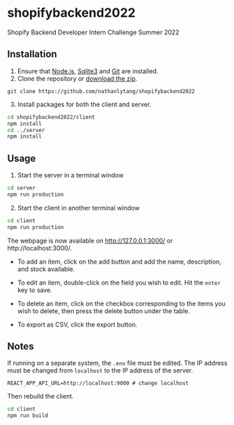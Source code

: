 # shopifybackend2022
Shopify Backend Developer Intern Challenge Summer 2022

## Installation

1. Ensure that [Node.js](https://nodejs.org/en/download/), [Sqlite3](https://www.sqlite.org/download.html) and [Git](https://git-scm.com/downloads) are installed.
2. Clone the repository or [download the zip](https://github.com/nathanlytang/shopifybackend2022/archive/refs/heads/master.zip).
```
git clone https://github.com/nathanlytang/shopifybackend2022
```
3. Install packages for both the client and server.
```bash
cd shopifybackend2022/client
npm install
cd ../server
npm install
```

## Usage
1. Start the server in a terminal window
```bash
cd server
npm run production
```
2. Start the client in another terminal window
```bash
cd client
npm run production
```

The webpage is now available on http://127.0.0.1:3000/ or http://localhost:3000/.

* To add an item, click on the add button and add the name, description, and stock available.

* To edit an item, double-click on the field you wish to edit.  Hit the `enter` key to save.

* To delete an item, click on the checkbox corresponding to the items you wish to delete, then press the delete button under the table.

* To export as CSV, click the export button.

## Notes
If running on a separate system, the `.env` file must be edited.  The IP address must be changed from `localhost` to the IP address of the server.
```dosini
REACT_APP_API_URL=http://localhost:9000 # change localhost
```
Then rebuild the client.
```bash
cd client
npm run build
```